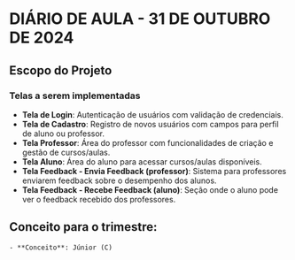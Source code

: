 <h1>DIÁRIO DE AULA - 31 DE OUTUBRO DE 2024</h1>

## Escopo do Projeto
### Telas a serem implementadas
- **Tela de Login**: Autenticação de usuários com validação de credenciais.
- **Tela de Cadastro**: Registro de novos usuários com campos para perfil de aluno ou professor.
- **Tela Professor**: Área do professor com funcionalidades de criação e gestão de cursos/aulas.
- **Tela Aluno**: Área do aluno para acessar cursos/aulas disponíveis.
- **Tela Feedback - Envia Feedback (professor)**: Sistema para professores enviarem feedback sobre o desempenho dos alunos.
- **Tela Feedback - Recebe Feedback (aluno)**: Seção onde o aluno pode ver o feedback recebido dos professores.

## Conceito para o trimestre:
    - **Conceito**: Júnior (C)
